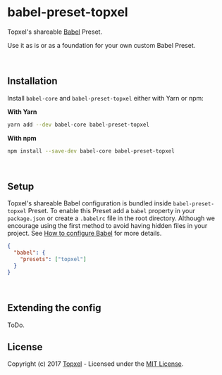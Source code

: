 # babel-preset-topxel

Topxel's shareable [Babel](https://babeljs.io) Preset.

Use it as is or as a foundation for your own custom Babel Preset.

&nbsp;

## Installation

Install `babel-core` and `babel-preset-topxel` either with Yarn or npm:

**With Yarn**

```bash
yarn add --dev babel-core babel-preset-topxel
```

**With npm**

```bash
npm install --save-dev babel-core babel-preset-topxel
```

&nbsp;

## Setup
Topxel's shareable Babel configuration is bundled inside `babel-preset-topxel` Preset. To enable this Preset add a `babel` property in your `package.json` or create a `.babelrc` file in the root directory. Although we encourage using the first method to avoid having hidden files in your project. See [How to configure Babel](https://babeljs.io/docs/usage/babelrc/) for more details.

```json
{
  "babel": {
    "presets": ["topxel"]
  }
}
```

&nbsp;

## Extending the config

ToDo.

## License

Copyright (c) 2017 [Topxel](https://github.com/topxel) - Licensed under the [MIT License](./LICENSE).
